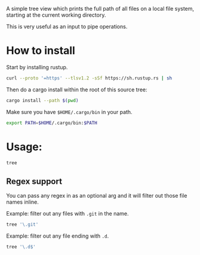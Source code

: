A simple tree view which prints the full path of all files on a local file system, starting at the current working directory.

This is very useful as an input to pipe operations.

# How to install
Start by installing rustup.
```bash
curl --proto '=https' --tlsv1.2 -sSf https://sh.rustup.rs | sh
```

Then do a cargo install within the root of this source tree:
```bash
cargo install --path $(pwd)
```

Make sure you have `$HOME/.cargo/bin` in your path.
```bash
export PATH=$HOME/.cargo/bin:$PATH
```

# Usage:
```bash
tree
```
## Regex support
You can pass any regex in as an optional arg and it will filter out those file names inline.  

Example: filter out any files with `.git` in the name.
```bash
tree '\.git'
```
Example: filter out any file ending with `.d`.
```bash
tree '\.d$'
```
